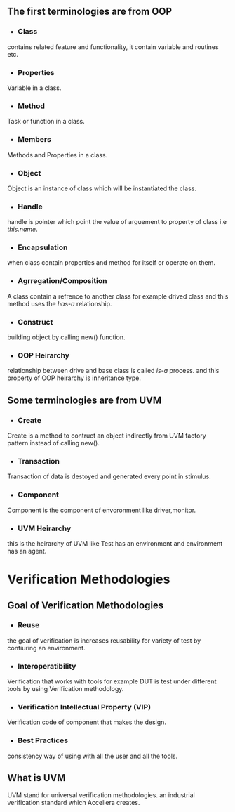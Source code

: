 ## The first terminologies are from OOP

- ### Class
contains related feature and functionality, it contain variable and routines etc.

- ### Properties
Variable in a class. 

- ### Method
Task or function in a class.

- ### Members
Methods and Properties in a class.

- ### Object
Object is an instance of class which will be instantiated the class.

- ### Handle
handle is pointer which point the value of arguement to property of class i.e *this.name*.

- ### Encapsulation
when class contain properties and method for itself or operate on them.

- ### Agrregation/Composition
A class contain a refrence to another class for example drived class and this method uses the *has-a* relationship.

- ### Construct
building object by calling new() function.

- ### OOP Heirarchy
relationship between drive and base class is called *is-a* process. and this property of OOP heirarchy is inheritance type.


## Some terminologies are from UVM

- ### Create
Create is a method to contruct an object indirectly from UVM factory pattern instead of calling new().

- ### Transaction
Transaction of data is destoyed and generated every point in stimulus. 

- ### Component
Component is the component of envoronment like driver,monitor.

- ### UVM Heirarchy
this is the heirarchy of UVM like Test has an environment and environment has an agent.

# Verification Methodologies

## Goal of Verification Methodologies

- ### Reuse
the goal of verification is increases reusability for variety of test by confiuring an environment.

- ### Interoperatibility
Verification that works with tools for example DUT is test under different tools by using Verification methodology.

- ### Verification Intellectual Property (VIP)
Verification code of component that makes the design.

- ### Best Practices
consistency way of using with all the user and all the tools.

## What is UVM
UVM stand  for universal verification methodologies. an industrial verification standard which Accellera creates. 
